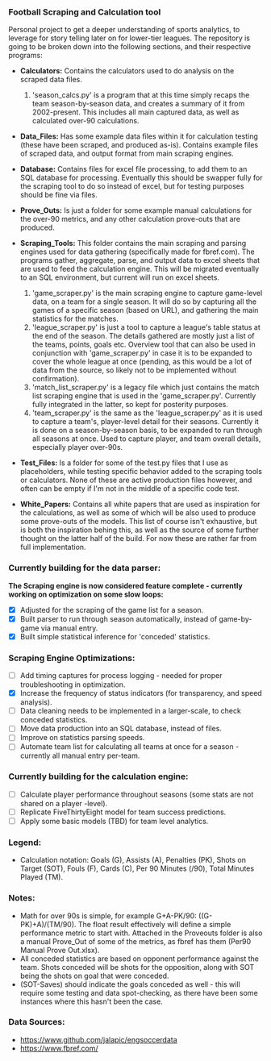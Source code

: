 ### Football Scraping and Calculation tool

Personal project to get a deeper understanding of sports analytics, to leverage for story telling later on for lower-tier leagues. The repository is going to be broken down into the following sections, and their respective programs:

- **Calculators:** Contains the calculators used to do analysis on the scraped data files. 

  1. 'season_calcs.py' is a program that at this time simply recaps the team season-by-season data, and creates a summary of it from 2002-present. This includes all main captured data, as well as calculated over-90 calculations.

- **Data_Files:** Has some example data files within it for calculation testing (these have been scraped, and produced as-is). Contains example files of scraped data, and output format from main scraping engines.

- **Database:** Contains files for excel file processing, to add them to an SQL database for processing. Eventually this should be swapper fully for the scraping tool to do so instead of excel, but for testing purposes should be fine via files.

- **Prove_Outs:** Is just a folder for some example manual calculations for the over-90 metrics, and any other calculation prove-outs that are produced.

- **Scraping_Tools:** This folder contains the main scraping and parsing engines used for data gathering (specifically made for fbref.com). The programs gather, aggregate, parse, and output data to excel sheets that are used to feed the calculation engine. This will be migrated eventually to an SQL environment, but current will run on excel sheets.

  1. 'game_scraper.py' is the main scraping engine to capture game-level data, on a team for a single season. It will do so by capturing all the games of a specific season (based on URL), and gathering the main statistics for the matches.
  2. 'league_scraper.py' is just a tool to capture a league's table status at the end of the season. The details gathered are mostly just a list of the teams, points, goals etc. Overview tool that can also be used in conjunction with 'game_scraper.py' in case it is to be expanded to cover the whole league at once (pending, as this would be a lot of data from the source, so likely not to be implemented without confirmation).
  3. 'match_list_scraper.py' is a legacy file which just contains the match list scraping engine that is used in the 'game_scraper.py'. Currently fully integrated in the latter, so kept for posterity purposes.
  4. 'team_scraper.py' is the same as the 'league_scraper.py' as it is used to capture a team's, player-level detail for their seasons. Currently it is done on a season-by-season basis, to be expanded to run through all seasons at once. Used to capture player, and team overall details, especially player over-90s.

- **Test_Files:** Is a folder for some of the test.py files that I use as placeholders, while testing specific behavior added to the scraping tools or calculators. None of these are active production files however, and often can be empty if I'm not in the middle of a specific code test.

- **White_Papers:** Contains all white papers that are used as inspiration for the calculations, as well as some of which will be also used to produce some prove-outs of the models. This list of course isn't exhaustive, but is both the inspiration behing this, as well as the source of some further thought on the latter half of the build. For now these are rather far from full implementation.

### Currently building for the data parser:

**The Scraping engine is now considered feature complete - currently working on optimization on some slow loops:**

- [x] Adjusted for the scraping of the game list for a season.
- [x] Built parser to run through season automatically, instead of game-by-game via manual entry.
- [x] Built simple statistical inference for 'conceded' statistics.

### Scraping Engine Optimizations:

- [ ] Add timing captures for process logging - needed for proper troubleshooting in optimization.
- [x] Increase the frequency of status indicators (for transparency, and speed analysis).
- [ ] Data cleaning needs to be implemented in a larger-scale, to check conceded statistics.
- [ ] Move data production into an SQL database, instead of files.
- [ ] Improve on statistics parsing speeds.
- [ ] Automate team list for calculating all teams at once for a season - currently all manual entry per-team.

### Currently building for the calculation engine:

- [ ] Calculate player performance throughout seasons (some stats are not shared on a player -level).
- [ ] Replicate FiveThirtyEight model for team success predictions.
- [ ] Apply some basic models (TBD) for team level analytics.

### Legend:

- Calculation notation: Goals (G), Assists (A), Penalties (PK), Shots on Target (SOT), Fouls (F), Cards (C), Per 90 Minutes (/90), Total Minutes Played (TM).

### Notes:

- Math for over 90s is simple, for example G+A-PK/90: ((G-PK)+A)/(TM/90). The float result effectively will define a simple performance metric to start with. Attached in the Proveouts folder is also a manual Prove_Out of some of the metrics, as fbref has them (Per90 Manual Prove Out.xlsx).
- All conceded statistics are based on opponent performance against the team. Shots conceded will be shots for the opposition, along with SOT being the shots on goal that were conceded.
- (SOT-Saves) should indicate the goals conceded as well - this will require some testing and data spot-checking, as there have been some instances where this hasn't been the case.

### Data Sources:
- https://www.github.com/jalapic/engsoccerdata
- https://www.fbref.com/
